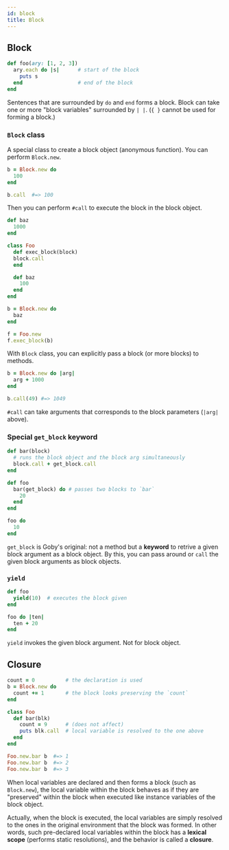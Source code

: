 ```yaml
---
id: block
title: Block
---
```


## Block

```ruby
def foo(ary: [1, 2, 3])
  ary.each do |s|      # start of the block
    puts s
  end                  # end of the block
end
```

Sentences that are surrounded by `do` and `end` forms a block. Block can take one or more "block variables" surrounded by `| |`.
(`{ }` cannot be used for forming a block.)

### `Block` class

A special class to create a block object (anonymous function). You can perform `Block.new`.

```ruby
b = Block.new do
  100
end

b.call  #=> 100

```

Then you can perform `#call` to execute the block in the block object.

```ruby
def baz
  1000
end

class Foo
  def exec_block(block)
  block.call
  end

  def baz
    100
  end
end

b = Block.new do
  baz
end

f = Foo.new
f.exec_block(b)
```

With `Block` class, you can explicitly pass a block (or more blocks) to methods.

```ruby
b = Block.new do |arg|
  arg + 1000
end

b.call(49) #=> 1049

```

`#call` can take arguments that corresponds to the block parameters (`|arg|` above).

### Special `get_block` keyword

```ruby
def bar(block)
  # runs the block object and the block arg simultaneously
  block.call + get_block.call
end

def foo
  bar(get_block) do # passes two blocks to `bar`
    20
  end
end

foo do
  10
end
```

`get_block` is Goby's original: not a method but a **keyword** to retrive a given block argument as a block object. By this, you can pass around or `call` the given block arguments as block objects.

### `yield`

```ruby
def foo
  yield(10)  # executes the block given
end

foo do |ten|
  ten + 20
end
```

`yield` invokes the given block argument. Not for block object.

## Closure

```ruby
count = 0          # the declaration is used
b = Block.new do
  count += 1       # the block looks preserving the `count`
end

class Foo
  def bar(blk)
    count = 9      # (does not affect)
    puts blk.call  # local variable is resolved to the one above
  end
end

Foo.new.bar b  #=> 1
Foo.new.bar b  #=> 2
Foo.new.bar b  #=> 3

```

When local variables are declared and then forms a block (such as `Block.new`), the local variable within the block behaves as if they are "preserved" within the block when executed like instance variables of the block object.

Actually, when the block is executed, the local variables are simply resolved to the ones in the original environment that the block was formed. In other words, such pre-declared local variables within the block has a **lexical scope** (performs static resolutions), and the behavior is called a **closure**.
